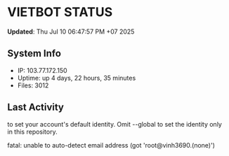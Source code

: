 # VIETBOT STATUS
**Updated**: Thu Jul 10 06:47:57 PM +07 2025

## System Info
- IP: 103.77.172.150
- Uptime: up 4 days, 22 hours, 35 minutes
- Files: 3012

## Last Activity

to set your account's default identity.
Omit --global to set the identity only in this repository.

fatal: unable to auto-detect email address (got 'root@vinh3690.(none)')
